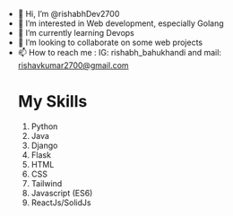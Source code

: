 - 👋 Hi, I’m @rishabhDev2700
- 👀 I’m interested in Web development, especially Golang
- 🌱 I’m currently learning Devops
- 💞️ I’m looking to collaborate on some web projects
- 📫 How to reach me : IG: rishabh_bahukhandi and mail: rishavkumar2700@gmail.com
  # My Skills
  1) Python
  2) Java
  3) Django
  4) Flask
  5) HTML
  6) CSS
  7) Tailwind
  8) Javascript (ES6)
  9) ReactJs/SolidJs
<!---
rishabhDev2700/rishabhDev2700 is a ✨ special ✨ repository because its `README.md` (this file) appears on your GitHub profile.
You can click the Preview link to take a look at your changes.
--->
